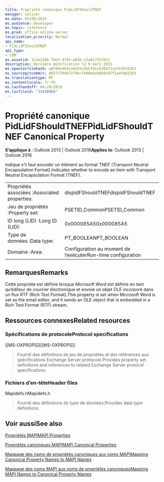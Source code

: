 ```yaml
---
title: Propriété canonique PidLidFShouldTNEF
manager: soliver
ms.date: 03/09/2015
ms.audience: Developer
ms.topic: reference
ms.prod: office-online-server
localization_priority: Normal
api_name:
- PidLidFShouldTNEF
api_type:
- COM
ms.assetid: 3cab23b6-f0e3-4703-a83b-12a617537651
description: Dernière modification le 9 mars 2015
ms.openlocfilehash: a8f88e4b41ab455c55bfd1cb36b73ce7ef0383b3
ms.sourcegitcommit: 8657170d071f9bcf680aba50b9c07f2a4fb82283
ms.translationtype: MT
ms.contentlocale: fr-FR
ms.lasthandoff: 04/28/2019
ms.locfileid: "33438966"
---
```

# <a name="pidlidfshouldtnef-canonical-property"></a><span data-ttu-id="ce40f-103">Propriété canonique PidLidFShouldTNEF</span><span class="sxs-lookup"><span data-stu-id="ce40f-103">PidLidFShouldTNEF Canonical Property</span></span>

  
  
<span data-ttu-id="ce40f-104">**S’applique à** : Outlook 2013 | Outlook 2016</span><span class="sxs-lookup"><span data-stu-id="ce40f-104">**Applies to**: Outlook 2013 | Outlook 2016</span></span> 
  
<span data-ttu-id="ce40f-105">Indique s’il faut encoder un élément au format TNEF (Transport Neutral Encapsulation Format).</span><span class="sxs-lookup"><span data-stu-id="ce40f-105">Indicates whether to encode an item with Transport Neutral Encapsulation Format (TNEF).</span></span> 
  
|||
|:-----|:-----|
|<span data-ttu-id="ce40f-106">Propriétés associées :</span><span class="sxs-lookup"><span data-stu-id="ce40f-106">Associated properties:</span></span>  <br/> |<span data-ttu-id="ce40f-107">dispidFShouldTNEF</span><span class="sxs-lookup"><span data-stu-id="ce40f-107">dispidFShouldTNEF</span></span>  <br/> |
|<span data-ttu-id="ce40f-108">Jeu de propriétés :</span><span class="sxs-lookup"><span data-stu-id="ce40f-108">Property set:</span></span>  <br/> |<span data-ttu-id="ce40f-109">PSETID_Common</span><span class="sxs-lookup"><span data-stu-id="ce40f-109">PSETID_Common</span></span>  <br/> |
|<span data-ttu-id="ce40f-110">ID long (LID) :</span><span class="sxs-lookup"><span data-stu-id="ce40f-110">Long ID (LID):</span></span>  <br/> |<span data-ttu-id="ce40f-111">0x000085A5</span><span class="sxs-lookup"><span data-stu-id="ce40f-111">0x000085A5</span></span>  <br/> |
|<span data-ttu-id="ce40f-112">Type de données :</span><span class="sxs-lookup"><span data-stu-id="ce40f-112">Data type:</span></span>  <br/> |<span data-ttu-id="ce40f-113">PT_BOOLEAN</span><span class="sxs-lookup"><span data-stu-id="ce40f-113">PT_BOOLEAN</span></span>  <br/> |
|<span data-ttu-id="ce40f-114">Domaine :</span><span class="sxs-lookup"><span data-stu-id="ce40f-114">Area:</span></span>  <br/> |<span data-ttu-id="ce40f-115">Configuration au moment de l’exécuter</span><span class="sxs-lookup"><span data-stu-id="ce40f-115">Run-time configuration</span></span>  <br/> |
   
## <a name="remarks"></a><span data-ttu-id="ce40f-116">Remarques</span><span class="sxs-lookup"><span data-stu-id="ce40f-116">Remarks</span></span>

<span data-ttu-id="ce40f-117">Cette propriété est définie lorsque Microsoft Word est définie en tant qu’éditeur de courrier électronique et envoie un objet OLE incorporé dans un flux RTF (Rich Text Format).</span><span class="sxs-lookup"><span data-stu-id="ce40f-117">This property is set when Microsoft Word is set as the email editor, and it sends an OLE object that is embedded in a Rich Text Format (RTF) stream.</span></span>
  
## <a name="related-resources"></a><span data-ttu-id="ce40f-118">Ressources connexes</span><span class="sxs-lookup"><span data-stu-id="ce40f-118">Related resources</span></span>

### <a name="protocol-specifications"></a><span data-ttu-id="ce40f-119">Spécifications de protocole</span><span class="sxs-lookup"><span data-stu-id="ce40f-119">Protocol specifications</span></span>

<span data-ttu-id="ce40f-120">[[MS-OXPROPS]]</span><span class="sxs-lookup"><span data-stu-id="ce40f-120">[[MS-OXPROPS]]</span></span> 
  
> <span data-ttu-id="ce40f-121">Fournit des définitions de jeu de propriétés et des références aux spécifications Exchange Server protocole.</span><span class="sxs-lookup"><span data-stu-id="ce40f-121">Provides property set definitions and references to related Exchange Server protocol specifications.</span></span>
    
### <a name="header-files"></a><span data-ttu-id="ce40f-122">Fichiers d’en-tête</span><span class="sxs-lookup"><span data-stu-id="ce40f-122">Header files</span></span>

<span data-ttu-id="ce40f-123">Mapidefs.h</span><span class="sxs-lookup"><span data-stu-id="ce40f-123">Mapidefs.h</span></span>
  
> <span data-ttu-id="ce40f-124">Fournit des définitions de type de données.</span><span class="sxs-lookup"><span data-stu-id="ce40f-124">Provides data type definitions.</span></span>
    
## <a name="see-also"></a><span data-ttu-id="ce40f-125">Voir aussi</span><span class="sxs-lookup"><span data-stu-id="ce40f-125">See also</span></span>



[<span data-ttu-id="ce40f-126">Propriétés MAPI</span><span class="sxs-lookup"><span data-stu-id="ce40f-126">MAPI Properties</span></span>](mapi-properties.md)
  
[<span data-ttu-id="ce40f-127">Propriétés canoniques MAPI</span><span class="sxs-lookup"><span data-stu-id="ce40f-127">MAPI Canonical Properties</span></span>](mapi-canonical-properties.md)
  
[<span data-ttu-id="ce40f-128">Mappage des noms de propriétés canoniques aux noms MAPI</span><span class="sxs-lookup"><span data-stu-id="ce40f-128">Mapping Canonical Property Names to MAPI Names</span></span>](mapping-canonical-property-names-to-mapi-names.md)
  
[<span data-ttu-id="ce40f-129">Mappage des noms MAPI aux noms de propriétés canoniques</span><span class="sxs-lookup"><span data-stu-id="ce40f-129">Mapping MAPI Names to Canonical Property Names</span></span>](mapping-mapi-names-to-canonical-property-names.md)

